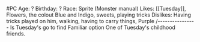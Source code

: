 #PC 
Age: ?
Birthday: ?
Race: Sprite (Monster manual)
Likes: [[Tuesday]], Flowers, the colout Blue and Indigo, sweets, playing tricks
Dislikes: Having tricks played on him, walking, having to carry things, Purple
/----------------
Is Tuesday's go to find Familiar option
One of Tuesday's childhood friends.